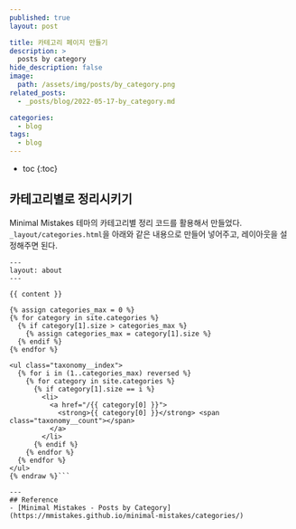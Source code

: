 ```yaml
---
published: true
layout: post

title: 카테고리 페이지 만들기
description: >
  posts by category
hide_description: false
image: 
  path: /assets/img/posts/by_category.png
related_posts:
  - _posts/blog/2022-05-17-by_category.md

categories:
  - blog
tags:
  - blog
---
```

* toc
{:toc}

## 카테고리별로 정리시키기

Minimal Mistakes 테마의 카테고리별 정리 코드를 활용해서 만들었다.  
`_layout/categories.html`을 아래와 같은 내용으로 만들어 넣어주고, 레이아웃을 설정해주면 된다.  

```html{% raw %}
---
layout: about
---

{{ content }}

{% assign categories_max = 0 %}
{% for category in site.categories %}
  {% if category[1].size > categories_max %}
    {% assign categories_max = category[1].size %}
  {% endif %}
{% endfor %}

<ul class="taxonomy__index">
  {% for i in (1..categories_max) reversed %}
    {% for category in site.categories %}
      {% if category[1].size == i %}
        <li>
          <a href="/{{ category[0] }}">
            <strong>{{ category[0] }}</strong> <span class="taxonomy__count"></span>
          </a>
        </li>
      {% endif %}
    {% endfor %}
  {% endfor %}
</ul>
{% endraw %}```

---
## Reference
- [Minimal Mistakes - Posts by Category](https://mmistakes.github.io/minimal-mistakes/categories/)